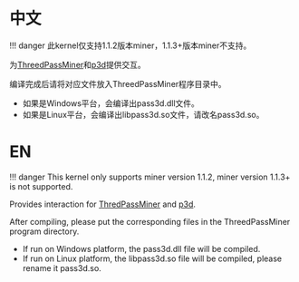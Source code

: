 # 中文

!!! danger 此kernel仅支持1.1.2版本miner，1.1.3+版本miner不支持。


为[ThreedPassMiner](https://github.com/easy-3dp/ThreedPassMiner)和[p3d](https://github.com/3Dpass/p3d)提供交互。

编译完成后请将对应文件放入ThreedPassMiner程序目录中。
- 如果是Windows平台，会编译出pass3d.dll文件。
- 如果是Linux平台，会编译出libpass3d.so文件，请改名pass3d.so。
    
# EN

!!! danger This kernel only supports miner version 1.1.2, miner version 1.1.3+ is not supported.

Provides interaction for [ThredPassMiner](https://github.com/easy-3dp/ThreedPassMiner) and [p3d](https://github.com/3Dpass/p3d).

After compiling, please put the corresponding files in the ThreedPassMiner program directory.
- If run on Windows platform, the pass3d.dll file will be compiled.
- If run on Linux platform, the libpass3d.so file will be compiled, please rename it pass3d.so.
